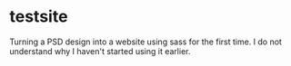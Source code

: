 # testsite
Turning a PSD design into a website using sass for the first time. I do not understand why I haven't started using it earlier.

